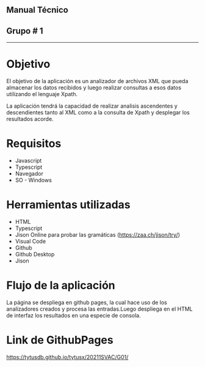 ## Manual Técnico

## Grupo # 1

********************************

# Objetivo

El objetivo de la aplicación es un analizador de archivos XML que pueda almacenar los datos recibidos y luego realizar consultas a esos datos utilizando el lenguaje Xpath.

La aplicación tendrá la capacidad de realizar analisis ascendentes y descendientes tanto al XML como a la consulta de Xpath y desplegar los resultados acorde.


# Requisitos

- Javascript
- Typescript
- Navegador
- SO - Windows


# Herramientas utilizadas

- HTML
- Typescript
- Jison Online para probar las gramáticas (https://zaa.ch/jison/try/)
- Visual Code
- Github
- Github Desktop
- Jison

# Flujo de la aplicación

La página se despliega en github pages, la cual hace uso de los analizadores creados y procesa las entradas.Luego despliega en el HTML de interfaz los resultados en una especie de consola.

# Link de GithubPages

https://tytusdb.github.io/tytusx/20211SVAC/G01/



